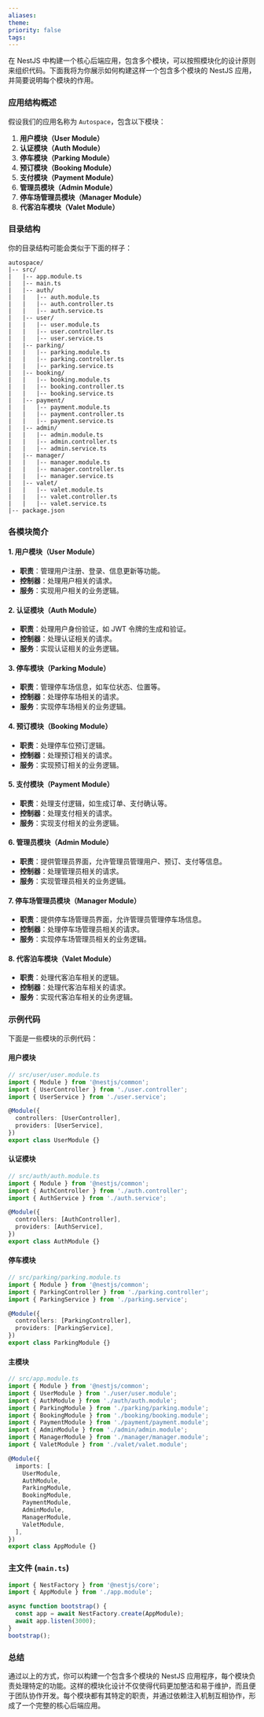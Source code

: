 ```yaml
---
aliases: 
theme: 
priority: false
tags:
---
```

在 NestJS 中构建一个核心后端应用，包含多个模块，可以按照模块化的设计原则来组织代码。下面我将为你展示如何构建这样一个包含多个模块的 NestJS 应用，并简要说明每个模块的作用。

### 应用结构概述

假设我们的应用名称为 `Autospace`，包含以下模块：

1. **用户模块（User Module）**
2. **认证模块（Auth Module）**
3. **停车模块（Parking Module）**
4. **预订模块（Booking Module）**
5. **支付模块（Payment Module）**
6. **管理员模块（Admin Module）**
7. **停车场管理员模块（Manager Module）**
8. **代客泊车模块（Valet Module）**

### 目录结构

你的目录结构可能会类似于下面的样子：

```
autospace/
|-- src/
|   |-- app.module.ts
|   |-- main.ts
|   |-- auth/
|   |   |-- auth.module.ts
|   |   |-- auth.controller.ts
|   |   |-- auth.service.ts
|   |-- user/
|   |   |-- user.module.ts
|   |   |-- user.controller.ts
|   |   |-- user.service.ts
|   |-- parking/
|   |   |-- parking.module.ts
|   |   |-- parking.controller.ts
|   |   |-- parking.service.ts
|   |-- booking/
|   |   |-- booking.module.ts
|   |   |-- booking.controller.ts
|   |   |-- booking.service.ts
|   |-- payment/
|   |   |-- payment.module.ts
|   |   |-- payment.controller.ts
|   |   |-- payment.service.ts
|   |-- admin/
|   |   |-- admin.module.ts
|   |   |-- admin.controller.ts
|   |   |-- admin.service.ts
|   |-- manager/
|   |   |-- manager.module.ts
|   |   |-- manager.controller.ts
|   |   |-- manager.service.ts
|   |-- valet/
|   |   |-- valet.module.ts
|   |   |-- valet.controller.ts
|   |   |-- valet.service.ts
|-- package.json
```

### 各模块简介

#### 1. 用户模块（User Module）

- **职责**：管理用户注册、登录、信息更新等功能。
- **控制器**：处理用户相关的请求。
- **服务**：实现用户相关的业务逻辑。

#### 2. 认证模块（Auth Module）

- **职责**：处理用户身份验证，如 JWT 令牌的生成和验证。
- **控制器**：处理认证相关的请求。
- **服务**：实现认证相关的业务逻辑。

#### 3. 停车模块（Parking Module）

- **职责**：管理停车场信息，如车位状态、位置等。
- **控制器**：处理停车场相关的请求。
- **服务**：实现停车场相关的业务逻辑。

#### 4. 预订模块（Booking Module）

- **职责**：处理停车位预订逻辑。
- **控制器**：处理预订相关的请求。
- **服务**：实现预订相关的业务逻辑。

#### 5. 支付模块（Payment Module）

- **职责**：处理支付逻辑，如生成订单、支付确认等。
- **控制器**：处理支付相关的请求。
- **服务**：实现支付相关的业务逻辑。

#### 6. 管理员模块（Admin Module）

- **职责**：提供管理员界面，允许管理员管理用户、预订、支付等信息。
- **控制器**：处理管理员相关的请求。
- **服务**：实现管理员相关的业务逻辑。

#### 7. 停车场管理员模块（Manager Module）

- **职责**：提供停车场管理员界面，允许管理员管理停车场信息。
- **控制器**：处理停车场管理员相关的请求。
- **服务**：实现停车场管理员相关的业务逻辑。

#### 8. 代客泊车模块（Valet Module）

- **职责**：处理代客泊车相关的逻辑。
- **控制器**：处理代客泊车相关的请求。
- **服务**：实现代客泊车相关的业务逻辑。

### 示例代码

下面是一些模块的示例代码：

#### 用户模块

```typescript
// src/user/user.module.ts
import { Module } from '@nestjs/common';
import { UserController } from './user.controller';
import { UserService } from './user.service';

@Module({
  controllers: [UserController],
  providers: [UserService],
})
export class UserModule {}
```

#### 认证模块

```typescript
// src/auth/auth.module.ts
import { Module } from '@nestjs/common';
import { AuthController } from './auth.controller';
import { AuthService } from './auth.service';

@Module({
  controllers: [AuthController],
  providers: [AuthService],
})
export class AuthModule {}
```

#### 停车模块

```typescript
// src/parking/parking.module.ts
import { Module } from '@nestjs/common';
import { ParkingController } from './parking.controller';
import { ParkingService } from './parking.service';

@Module({
  controllers: [ParkingController],
  providers: [ParkingService],
})
export class ParkingModule {}
```

#### 主模块

```typescript
// src/app.module.ts
import { Module } from '@nestjs/common';
import { UserModule } from './user/user.module';
import { AuthModule } from './auth/auth.module';
import { ParkingModule } from './parking/parking.module';
import { BookingModule } from './booking/booking.module';
import { PaymentModule } from './payment/payment.module';
import { AdminModule } from './admin/admin.module';
import { ManagerModule } from './manager/manager.module';
import { ValetModule } from './valet/valet.module';

@Module({
  imports: [
    UserModule,
    AuthModule,
    ParkingModule,
    BookingModule,
    PaymentModule,
    AdminModule,
    ManagerModule,
    ValetModule,
  ],
})
export class AppModule {}
```

### 主文件 (`main.ts`)

```typescript
import { NestFactory } from '@nestjs/core';
import { AppModule } from './app.module';

async function bootstrap() {
  const app = await NestFactory.create(AppModule);
  await app.listen(3000);
}
bootstrap();
```

### 总结

通过以上的方式，你可以构建一个包含多个模块的 NestJS 应用程序，每个模块负责处理特定的功能。这样的模块化设计不仅使得代码更加整洁和易于维护，而且便于团队协作开发。每个模块都有其特定的职责，并通过依赖注入机制互相协作，形成了一个完整的核心后端应用。